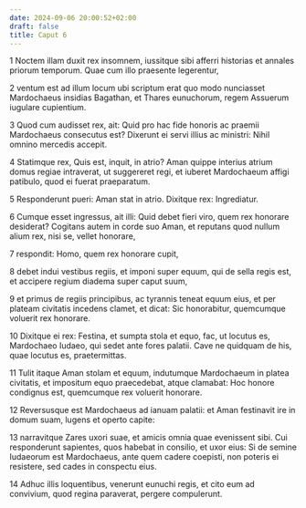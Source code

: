 ```yaml
---
date: 2024-09-06 20:00:52+02:00
draft: false
title: Caput 6
---
```





1 Noctem illam duxit rex insomnem, iussitque sibi afferri historias et annales priorum temporum. Quae cum illo praesente legerentur,

2 ventum est ad illum locum ubi scriptum erat quo modo nunciasset Mardochaeus insidias Bagathan, et Thares eunuchorum, regem Assuerum iugulare cupientium.

3 Quod cum audisset rex, ait: Quid pro hac fide honoris ac praemii Mardochaeus consecutus est? Dixerunt ei servi illius ac ministri: Nihil omnino mercedis accepit.

4 Statimque rex, Quis est, inquit, in atrio? Aman quippe interius atrium domus regiae intraverat, ut suggereret regi, et iuberet Mardochaeum affigi patibulo, quod ei fuerat praeparatum.

5 Responderunt pueri: Aman stat in atrio. Dixitque rex: Ingrediatur.

6 Cumque esset ingressus, ait illi: Quid debet fieri viro, quem rex honorare desiderat? Cogitans autem in corde suo Aman, et reputans quod nullum alium rex, nisi se, vellet honorare,

7 respondit: Homo, quem rex honorare cupit,

8 debet indui vestibus regiis, et imponi super equum, qui de sella regis est, et accipere regium diadema super caput suum,

9 et primus de regiis principibus, ac tyrannis teneat equum eius, et per plateam civitatis incedens clamet, et dicat: Sic honorabitur, quemcumque voluerit rex honorare.

10 Dixitque ei rex: Festina, et sumpta stola et equo, fac, ut locutus es, Mardochaeo Iudaeo, qui sedet ante fores palatii. Cave ne quidquam de his, quae locutus es, praetermittas.

11 Tulit itaque Aman stolam et equum, indutumque Mardochaeum in platea civitatis, et impositum equo praecedebat, atque clamabat: Hoc honore condignus est, quemcumque rex voluerit honorare.

12 Reversusque est Mardochaeus ad ianuam palatii: et Aman festinavit ire in domum suam, lugens et operto capite:

13 narravitque Zares uxori suae, et amicis omnia quae evenissent sibi. Cui responderunt sapientes, quos habebat in consilio, et uxor eius: Si de semine Iudaeorum est Mardochaeus, ante quem cadere coepisti, non poteris ei resistere, sed cades in conspectu eius.

14 Adhuc illis loquentibus, venerunt eunuchi regis, et cito eum ad convivium, quod regina paraverat, pergere compulerunt.

